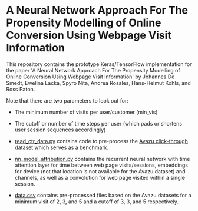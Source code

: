 # A Neural Network Approach For The Propensity  Modelling of Online Conversion Using Webpage Visit Information

This repository contains the prototype Keras/TensorFlow implementation for the paper 'A Neural Network Approach For The Propensity  Modelling of Online Conversion Using Webpage Visit Information' by Johannes De Smedt, Ewelina Lacka, Spyro Nita, Andrea Rosales, Hans-Helmut Kohls, and Ross Paton.

Note that there are two parameters to look out for:
* The minimum number of visits per user/customer (min_vis)
* The cutoff or number of time steps per user (which pads or shortens user session sequences accordingly)

* [read_ctr_data.py](read_ctr_data.py) contains code to pre-process the [Avazu click-through dataset](https://www.kaggle.com/c/avazu-ctr-prediction/data) which serves as a benchmark.
* [nn_model_attribution.py](nn_model_attribution.py) contains the recurrent neural network with time attention layer for time between web page visits/sessions, embeddings for device (not that location is not available for the Avazu dataset) and channels, as well as a convolution for web page visited within a single session.
* [data.csv](data.csv) contains pre-processed files based on the Avazu datasets for a minimum visit of 2, 3, and 5 and a cutoff of 3, 3, and 5 respectively. 
